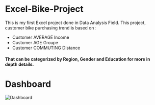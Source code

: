 # Excel-Bike-Project
This is my first Excel project done in Data Analysis Field. This project, customer bike purchasing trend is based on :
* Customer AVERAGE Income 
* Customer AGE Groupe 
* Customer COMMUTING Distance 
#### That can be categorized by Region, Gender and Education for more in depth details.

# Dashboard
![Dashboard](https://user-images.githubusercontent.com/46131983/220821562-a2ce3d55-ef47-4152-a803-a29ed516674e.png)

